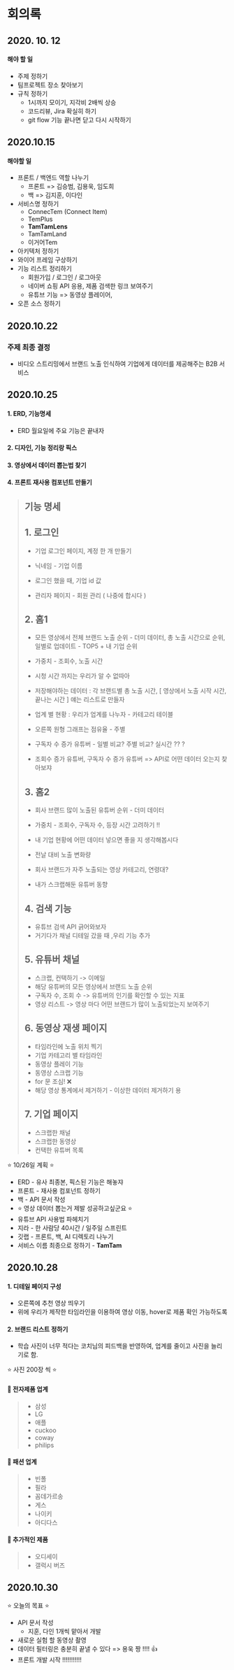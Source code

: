 # 회의록

## 2020. 10. 12

#### 해야 할 일

- 주제 정하기 
- 팀프로젝트 장소 찾아보기
- 규칙 정하기
  - 1시까지 모이기, 지각비 2배씩 상승
  - 코드리뷰, Jira 확실히 하기
  - git flow 기능 끝나면 닫고 다시 시작하기



## 2020.10.15

#### 해야할 일

- 프론트 / 백엔드 역할 나누기
  - 프론트 => 김승범, 김용욱, 임도희
  - 백 => 김지훈, 이다인 
- 서비스명 정하기
  - ConnecTem (Connect Item)
  - TemPlus
  - **TamTamLens**
  - TamTamLand
  - 이거어Tem
- 아키텍처 정하기
- 와이어 프레임 구상하기
- 기능 리스트 정리하기 
  - 회원가입 / 로그인 / 로그아웃
  - 네이버 쇼핑 API 응용, 제품 검색한 링크 보여주기
  - 유튜브 기능 => 동영상 플레이어, 
- 오픈 소스 정하기



## 2020.10.22

### 주제 최종 결정

- 비디오 스트리밍에서 브랜드 노출 인식하여 기업에게 데이터를 제공해주는 B2B 서비스 



## 2020.10.25

#### 1. ERD, 기능명세

- ERD 월요일에 주요 기능은 끝내자

#### 2. 디자인, 기능 정리랑 픽스

#### 3. 영상에서 데이터 뽑는법 찾기 

#### 4. 프론트 재사용 컴포넌트 만들기



>## 기능 명세
>
>## 1. 로그인
>
>- 기업 로그인 페이지, 계정 한 개 만들기 
>- 닉네임 - 기업 이름 
>- 로그인 했을 때, 기업 id 값 
>
>- 관리자 페이지 - 회원 관리 ( 나중에 합시다 ) 
>
>
>
>## 2. 홈1
>
>- 모든 영상에서 전체 브랜드 노출 순위 - 더미 데이터, 총 노출 시간으로 순위, 일별로 업데이트 - TOP5 + 내 기업 순위
>- 가중치 - 조회수, 노출 시간
>  - 시청 시간 까지는 우리가 알 수 없따아
>- 저장해야하는 데이터 : 각 브랜드별 총 노출 시간, [ 영상에서 노출 시작 시간, 끝나는 시간 ] 얘는 리스트로 만들자
>- 업계 별 현황 : 우리가 업계를 나누자  - 카테고리 테이블
>- 오른쪽 원형 그래프는 점유율  - 주별 
>
>- 구독자 수 증가 유튜버 - 일별 비교? 주별 비교? 실시간 ?? ?
>- 조회수 증가 유튜버, 구독자 수 증가 유튜버 => API로 어떤 데이터 오는지 찾아보쟈
>
>
>
>## 3. 홈2
>
>- 회사 브랜드 많이 노출된 유튜버 순위 - 더미 데이터
>
>  - 가중치 - 조회수, 구독자 수, 등장 시간 고려하기 !!   
>
>- 내 기업 현황에 어떤 데이터 넣으면 좋을 지 생각해봅시다 
>
>  - 전날 대비 노출 변화량
>  - 회사 브랜드가 자주 노출되는 영상 카테고리, 연령대? 
>  - 내가 스크랩해둔 유튜버 동향 
>
>  
>
>## 4. 검색 기능
>
>- 유튜브 검색 API 긁어와보자
>- 거기다가 채널 디테일 갔을 때 ,우리 기능 추가
>
>
>
>## 5. 유튜버 채널
>
>- 스크랩, 컨택하기 -> 이메일 
>- 해당 유튜버의 모든 영상에서 브랜드 노출 순위
>- 구독자 수, 조회 수 -> 유튜버의 인기를 확인할 수 있는 지표
>- 영상 리스트 -> 영상 마다 어떤 브랜드가 많이 노출되었는지 보여주기
>
>
>
>## 6. 동영상 재생 페이지
>
>- 타임라인에 노출 위치 찍기
>- 기업 카테고리 별 타임라인
>- 동영상 플레이 기능
>- 동영상 스크랩 기능
>- for 문 조심! :x:
>- 해당 영상 통계에서 제거하기 - 이상한 데이터 제거하기 용
>
>
>
>## 7. 기업 페이지
>
>- 스크랩한 채널
>- 스크랩한 동영상 
>- 컨택한 유튜버 목록 



:star: 10/26일 계획 :star:

- ERD - 유사 최종본, 픽스된 기능은 해놓쟈
- 프론트 - 재사용 컴포넌트 정하기 
- 백 - API 문서 작성 
- :star: 영상 데이터 뽑는거 제발 성공하고싶군요 :star:
- 유튜브 API 사용법 파헤치기
- 지라 - 한 사람당 40시간 / 일주일 스프린트 
- 깃랩 - 프론트, 백, AI 디렉토리 나누기
- 서비스 이름 최종으로 정하기 - **TamTam** 



## 2020.10.28

#### 1. 디테일 페이지 구성 

- 오른쪽에 추천 영상 띄우기 
- 위에 우리가 제작한 타임라인을 이용하여 영상 이동, hover로 제품 확인 가능하도록

#### 2. 브랜드 리스트 정하기

- 학습 사진이 너무 적다는 코치님의 피드백을 반영하여, 업계를 줄이고 사진을 늘리기로 함.

:star: 사진 200장 씩 :star:

#### :flags: 전자제품 업계

> - 삼성 
> - LG
> - 애플
> - cuckoo
> - coway
> - philips 



#### :flags: 패션 업계

> - 빈폴
> - 필라
> - 꼼데가르송
> - 게스
> - 나이키
> - 아디다스



#### :flags: 추가적인 제품

> - 오디세이
> - 갤럭시 버즈 



## 2020.10.30

:star: 오늘의 목표 :star:

- API 문서 작성
  - 지훈, 다인 1개씩 맡아서 개발 
- 새로운 실험 할 동영상 촬영 
- 데이터 필터링은 충분히 끝낼 수 있다 => 용욱 짱 !!!! :thumbsup:
- 프론트 개발 시작 !!!!!!!!!!! 





